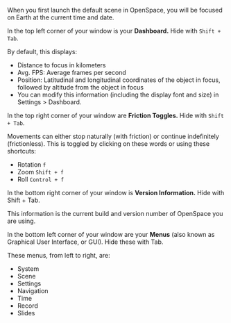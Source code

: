 When you first launch the default scene in OpenSpace, you will be focused on Earth at the current time and date.

In the top left corner of your window is your **Dashboard.** Hide with `Shift + Tab`.

By default, this displays:
 * Distance to focus in kilometers
 * Avg. FPS: Average frames per second
 * Position: Latitudinal and longitudinal coordinates of the object in focus, followed by altitude from the object in focus
 * You can modify this information (including the display font and size) in Settings > Dashboard.

In the top right corner of your window are **Friction Toggles.** Hide with `Shift + Tab`.

Movements can either stop naturally (with friction) or continue indefinitely (frictionless). This is toggled by clicking on these words or using these shortcuts:
 * Rotation `f`
 * Zoom `Shift + f`
 * Roll `Control + f`

In the bottom right corner of your window is **Version Information.** Hide with Shift + Tab.

This information is the current build and version number of OpenSpace you are using.

In the bottom left corner of your window are your **Menus** (also known as Graphical User Interface, or GUI). Hide these with Tab.

These menus, from left to right, are:
 * System
 * Scene
 * Settings
 * Navigation
 * Time
 * Record
 * Slides
